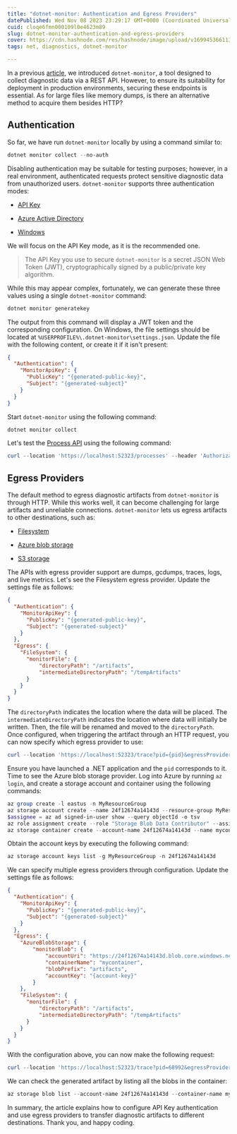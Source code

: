 ```yaml
---
title: "dotnet-monitor: Authentication and Egress Providers"
datePublished: Wed Nov 08 2023 23:29:17 GMT+0000 (Coordinated Universal Time)
cuid: cloqe6fmn000109l0e4623m89
slug: dotnet-monitor-authentication-and-egress-providers
cover: https://cdn.hashnode.com/res/hashnode/image/upload/v1699453661135/7d20b087-1613-437d-a2e3-5b325d4d1d43.png
tags: net, diagnostics, dotnet-monitor

---
```


In a previous [article](https://blog.raulnq.com/diagnostic-net-apps-using-dotnet-monitor), we introduced `dotnet-monitor`, a tool designed to collect diagnostic data via a REST API. However, to ensure its suitability for deployment in production environments, securing these endpoints is essential. As for large files like memory dumps, is there an alternative method to acquire them besides HTTP?

## Authentication

So far, we have run `dotnet-monitor` locally by using a command similar to:

```powershell
dotnet monitor collect --no-auth
```

Disabling authentication may be suitable for testing purposes; however, in a real environment, authenticated requests protect sensitive diagnostic data from unauthorized users. `dotnet-monitor` supports three authentication modes:

* [API Key](https://github.com/dotnet/dotnet-monitor/blob/main/documentation/authentication.md#api-key-authentication)
    
* [Azure Active Directory](https://github.com/dotnet/dotnet-monitor/blob/main/documentation/authentication.md#azure-active-directory-authentication)
    
* [Windows](https://github.com/dotnet/dotnet-monitor/blob/main/documentation/authentication.md#windows-authentication)
    

We will focus on the API Key mode, as it is the recommended one.

> The API Key you use to secure `dotnet-monitor` is a secret JSON Web Token (JWT), cryptographically signed by a public/private key algorithm.

While this may appear complex, fortunately, we can generate these three values using a single `dotnet-monitor` command:

```powershell
dotnet monitor generatekey
```

The output from this command will display a JWT token and the corresponding configuration. On Windows, the file settings should be located at `%USERPROFILE%\.dotnet-monitor\settings.json`. Update the file with the following content, or create it if it isn't present:

```json
{
  "Authentication": {
    "MonitorApiKey": {
      "PublicKey": "{generated-public-key}",
      "Subject": "{generated-subject}"
    }
  }
}
```

Start `dotnet-monitor` using the following command:

```powershell
dotnet monitor collect
```

Let's test the [Process API](https://github.com/dotnet/dotnet-monitor/blob/main/documentation/api/processes.md) using the following command:

```powershell
curl --location 'https://localhost:52323/processes' --header 'Authorization: Bearer {generated-token}'
```

## Egress Providers

The default method to egress diagnostic artifacts from `dotnet-monitor` is through HTTP. While this works well, it can become challenging for large artifacts and unreliable connections. `dotnet-monitor` lets us egress artifacts to other destinations, such as:

* [Filesystem](https://github.com/dotnet/dotnet-monitor/blob/main/documentation/configuration/egress-configuration.md#azure-blob-storage-egress-provider)
    
* [Azure blob storage](https://github.com/dotnet/dotnet-monitor/blob/main/documentation/configuration/egress-configuration.md#80-s3-storage-egress-provider)
    
* [S3 storage](https://github.com/dotnet/dotnet-monitor/blob/main/documentation/configuration/egress-configuration.md#filesystem-egress-provider)
    

The APIs with egress provider support are dumps, gcdumps, traces, logs, and live metrics. Let's see the Filesystem egress provider. Update the settings file as follows:

```json
{
  "Authentication": {
    "MonitorApiKey": {
      "PublicKey": "{generated-public-key}",
      "Subject": "{generated-subject}"
    }
  },
  "Egress": {
    "FileSystem": {
      "monitorFile": {
          "directoryPath": "/artifacts",
          "intermediateDirectoryPath": "/tempArtifacts"
      }
    }
  }
}
```

The `directoryPath` indicates the location where the data will be placed. The `intermediateDirectoryPath` indicates the location where data will initially be written. Then, the file will be renamed and moved to the `directoryPath`. Once configured, when triggering the artifact through an HTTP request, you can now specify which egress provider to use:

```powershell
curl --location 'https://localhost:52323/trace?pid={pid}&egressProvider=monitorFile' --header 'Authorization: Bearer {generated-token}'
```

Ensure you have launched a .NET application and the `pid` corresponds to it. Time to see the Azure blob storage provider. Log into Azure by running `az login`, and create a storage account and container using the following commands:

```powershell
az group create -l eastus -n MyResourceGroup
az storage account create --name 24f12674a14143d --resource-group MyResourceGroup --location eastus --sku Standard_ZRS --encryption-services blob
$assignee = az ad signed-in-user show --query objectId -o tsv
az role assignment create --role "Storage Blob Data Contributor" --assignee $assignee --scope "/subscriptions/e759b3f9-6ac3-4f9d-b479-1ba4471235cd/resourceGroups/MyResourceGroup/providers/Microsoft.Storage/storageAccounts/24f12674a14143d"
az storage container create --account-name 24f12674a14143d --name mycontainer --auth-mode login
```

Obtain the account keys by executing the following command:

```powershell
az storage account keys list -g MyResourceGroup -n 24f12674a14143d
```

We can specify multiple egress providers through configuration. Update the settings file as follows:

```json
{
  "Authentication": {
    "MonitorApiKey": {
      "PublicKey": "{generated-public-key}",
      "Subject": "{generated-subject}"
    }
  },
  "Egress": {
    "AzureBlobStorage": {
        "monitorBlob": {
            "accountUri": "https://24f12674a14143d.blob.core.windows.net/",
            "containerName": "mycontainer",
            "blobPrefix": "artifacts",
	        "accountKey": "{account-key}"
        }
    },
    "FileSystem": {
      "monitorFile": {
          "directoryPath": "/artifacts",
          "intermediateDirectoryPath": "/tempArtifacts"
      }
    }
  }
}
```

With the configuration above, you can now make the following request:

```powershell
curl --location 'https://localhost:52323/trace?pid=68992&egressProvider=monitorBlob' --header 'Authorization: Bearer {generated-token}'
```

We can check the generated artifact by listing all the blobs in the container:

```powershell
az storage blob list --account-name 24f12674a14143d --container-name mycontainer --auth-mode login --output table
```

In summary, the article explains how to configure API Key authentication and use egress providers to transfer diagnostic artifacts to different destinations. Thank you, and happy coding.